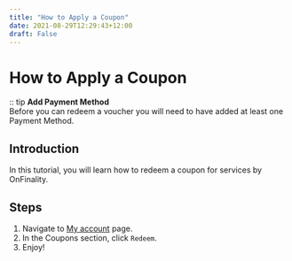 ```yaml
---
title: "How to Apply a Coupon"
date: 2021-08-29T12:29:43+12:00
draft: False
---
```

# How to Apply a Coupon

:: tip
**Add Payment Method**  
Before you can redeem a voucher you will need to have added at least one Payment Method.


## Introduction

In this tutorial, you will learn how to redeem a coupon for services by OnFinality.

 
## Steps

1. Navigate to [My account](https://app.onfinality.io/account) page.
1. In the Coupons section, click `Redeem`.
1. Enjoy!

